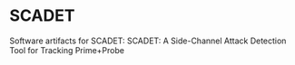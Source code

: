 # SCADET
Software artifacts for SCADET: SCADET: A Side-Channel Attack Detection Tool for Tracking Prime+Probe
